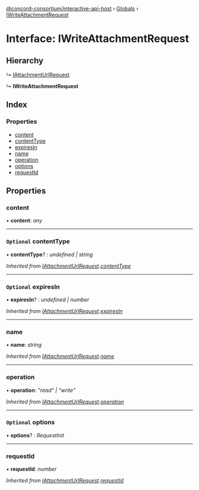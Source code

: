 [@concord-consortium/interactive-api-host](../README.md) › [Globals](../globals.md) › [IWriteAttachmentRequest](iwriteattachmentrequest.md)

# Interface: IWriteAttachmentRequest

## Hierarchy

  ↳ [IAttachmentUrlRequest](iattachmenturlrequest.md)

  ↳ **IWriteAttachmentRequest**

## Index

### Properties

* [content](iwriteattachmentrequest.md#content)
* [contentType](iwriteattachmentrequest.md#optional-contenttype)
* [expiresIn](iwriteattachmentrequest.md#optional-expiresin)
* [name](iwriteattachmentrequest.md#name)
* [operation](iwriteattachmentrequest.md#operation)
* [options](iwriteattachmentrequest.md#optional-options)
* [requestId](iwriteattachmentrequest.md#requestid)

## Properties

###  content

• **content**: *any*

___

### `Optional` contentType

• **contentType**? : *undefined | string*

*Inherited from [IAttachmentUrlRequest](iattachmenturlrequest.md).[contentType](iattachmenturlrequest.md#optional-contenttype)*

___

### `Optional` expiresIn

• **expiresIn**? : *undefined | number*

*Inherited from [IAttachmentUrlRequest](iattachmenturlrequest.md).[expiresIn](iattachmenturlrequest.md#optional-expiresin)*

___

###  name

• **name**: *string*

*Inherited from [IAttachmentUrlRequest](iattachmenturlrequest.md).[name](iattachmenturlrequest.md#name)*

___

###  operation

• **operation**: *"read" | "write"*

*Inherited from [IAttachmentUrlRequest](iattachmenturlrequest.md).[operation](iattachmenturlrequest.md#operation)*

___

### `Optional` options

• **options**? : *RequestInit*

___

###  requestId

• **requestId**: *number*

*Inherited from [IAttachmentUrlRequest](iattachmenturlrequest.md).[requestId](iattachmenturlrequest.md#requestid)*
